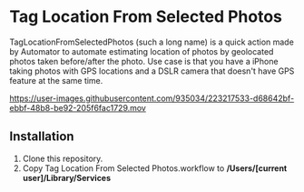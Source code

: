 # Tag Location From Selected Photos

TagLocationFromSelectedPhotos (such a long name) is a quick action made by Automator to automate estimating location of photos by geolocated photos taken before/after the photo. Use case is that you have a iPhone taking photos with GPS locations and a DSLR camera that doesn't have GPS feature at the same time.

https://user-images.githubusercontent.com/935034/223217533-d68642bf-ebbf-48b8-be92-205f6fac1729.mov

## Installation

1. Clone this repository.
2. Copy Tag Location From Selected Photos.workflow to **/Users/[current user]/Library/Services**
